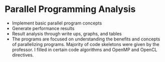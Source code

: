 # Parallel Programming Analysis

*  Implement basic parallel program concepts
*  Generate performance results
*  Result analysis through write ups, graphs, and tables
*  The programs are focused on understanding the benefits and concepts of parallelizing programs. Majority of code skeletons were given by the professor. I filled in certain code algorithms and OpenMP and OpenCL directives.
